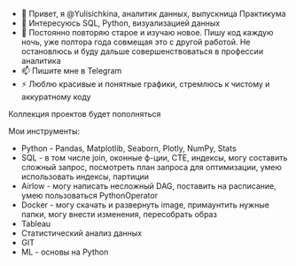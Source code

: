 - 👋 Привет, я @Yulisichkina, аналитик данных, выпускница Практикума
- 👀 Интересуюсь SQL, Python, визуализацией данных
- 🌱 Постоянно повторяю старое и изучаю новое. Пишу код каждую ночь, уже полтора года совмещая это с другой работой. Не остановлюсь и буду дальше совершенствоваться в профессии аналитика
- 📫 Пишите мне в Telegram
- ⚡ Люблю красивые и понятные графики, стремлюсь к чистому и аккуратному коду


Коллекция проектов будет пополняться


Мои инструменты:

- Python - Pandas, Matplotlib, Seaborn, Plotly, NumPy, Stats 
- SQL - в том числе join, оконные ф-ции, CTE, индексы, могу составить сложный запрос, посмотреть план запроса для оптимизации, умею использовать индексы, партиции
- Airlow - могу написать несложный DAG, поставить на расписание, умею пользоваться PythonOperator
- Docker - могу скачать и развернуть image, примаунтить нужные папки, могу внести изменения, пересобрать образ
- Tableau
- Статистический анализ данных
- GIT
- ML - основы на Python



